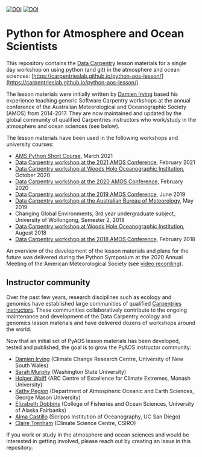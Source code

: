 [![DOI](http://jose.theoj.org/papers/10.21105/jose.00037/status.svg)](https://doi.org/10.21105/jose.00037)
[![DOI](https://zenodo.org/badge/117483226.svg)](https://zenodo.org/badge/latestdoi/117483226)

# Python for Atmosphere and Ocean Scientists

This repository contains the [Data Carpentry](https://datacarpentry.org/) lesson materials
for a single day workshop on using python (and git) in the atmosphere and ocean sciences:
[https://carpentrieslab.github.io/python-aos-lesson/](https://carpentrieslab.github.io/python-aos-lesson/)

The lesson materials were initially written by [Damien Irving](https://damienirving.github.io/)
based his experience teaching generic Software Carpentry workshops
at the annual conference of the Australian Meteorological and Oceanographic Society (AMOS) from 2014-2017.
They are now maintained and updated by the global community of qualified Carpentries
instructors who work/study in the atmosphere and ocean sciences (see below). 

The lesson materials have been used in the following workshops and university courses:  
* [AMS Python Short Course](https://damienirving.github.io/2021-03-02-ams/), March 2021
* [Data Carpentry workshop at the 2021 AMOS Conference](https://damienirving.github.io/2021-02-04-amos/), February 2021
* [Data Carpentry workshop at Woods Hole Oceanographic Institution](https://k-rns.github.io/2020-10-26-WHOI-Data/), October 2020
* [Data Carpentry workshop at the 2020 AMOS Conference](https://damienirving.github.io/2020-02-09-amos/), February 2020
* [Data Carpentry workshop at the 2019 AMOS Conference](https://damienirving.github.io/2019-06-10-amos/), June 2019
* [Data Carpentry workshop at the Australian Bureau of Meteorology](https://damienirving.github.io/2019-05-23-bom/), May 2019
* Changing Global Environments, 3rd year undergraduate subject, University of Wollongong, Semester 2, 2018
* [Data Carpentry workshop at Woods Hole Oceanographic Institution](https://damienirving.github.io/2018-08-15-whoi/), August 2018
* [Data Carpentry workshop at the 2018 AMOS Conference](https://damienirving.github.io/2018-02-04-amos-icshmo/), February 2018

An overview of the development of the lesson materials and plans for the future
was delivered during the Python Symposium at the 2020 Annual Meeting of the
American Meteorological Society
(see [video recording](https://ams.confex.com/ams/2020Annual/videogateway.cgi/id/521844?recordingid=521844)).

## Instructor community

Over the past few years,
research disciplines such as ecology and genomics have established large communities
of qualified [Carpentries instructors](https://carpentries.org/become-instructor/).
These communities collaboratively contribute to the ongoing maintenance and development
of the Data Carpentry ecology and genomics lesson materials and have delivered
dozens of workshops around the world.

Now that an initial set of PyAOS lesson materials has been developed, tested and published,
the goal is to grow the PyAOS instructor community:
* [Damien Irving](https://damienirving.github.io/) (Climate Change Research Centre, University of New South Wales)
* [Sarah Murphy](https://sarahymurphy.github.io/) (Washington State University)
* [Holger Wolff](https://climateextremes.org.au/member-profile/?memberID=93) (ARC Centre of Excellence for Climate Extremes, Monash University) 
* [Kathy Pegion](https://www.kathypegion.com/) (Department of Atmospheric Oceanic and Earth Sciences, George Mason University)
* [Elizabeth Dobbins](https://uaf.edu/cfos/people/research-staff-and-post-docs/detail/elizabeth-dobbins.php) (College of Fisheries and Ocean Sciences, University of Alaska Fairbanks)
* [Alma Castillo](https://scripps.ucsd.edu/profiles/a4castillotrujillo) (Scripps Institution of Oceanography, UC San Diego)
* [Claire Trenham](https://people.csiro.au/T/C/claire-trenham) (Climate Science Centre, CSIRO)

If you work or study in the atmosphere and ocean sciences and would be interested in getting involved,
please reach out by creating an issue in this repository.
